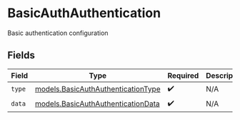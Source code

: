 # BasicAuthAuthentication

Basic authentication configuration


## Fields

| Field                                                                          | Type                                                                           | Required                                                                       | Description                                                                    |
| ------------------------------------------------------------------------------ | ------------------------------------------------------------------------------ | ------------------------------------------------------------------------------ | ------------------------------------------------------------------------------ |
| `type`                                                                         | [models.BasicAuthAuthenticationType](../models/basicauthauthenticationtype.md) | :heavy_check_mark:                                                             | N/A                                                                            |
| `data`                                                                         | [models.BasicAuthAuthenticationData](../models/basicauthauthenticationdata.md) | :heavy_check_mark:                                                             | N/A                                                                            |